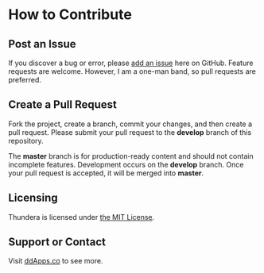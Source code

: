 # How to Contribute

## Post an Issue

If you discover a bug or error, please [add an issue](https://github.com/duliodenis/thundera/issues) here on GitHub. Feature requests are welcome. However, I am a one-man band, so pull requests are preferred.


## Create a Pull Request

Fork the project, create a branch, commit your changes, and then create a pull request. Please submit your pull request to the **develop** branch of this repository.

The **master** branch is for production-ready content and should not contain incomplete features. Development occurs on the **develop** branch. Once your pull request is accepted, it will be merged into **master**.


## Licensing
Thundera is licensed under [the MIT License](LICENSE).

## Support or Contact
Visit [ddApps.co](http://ddapps.co) to see more.
